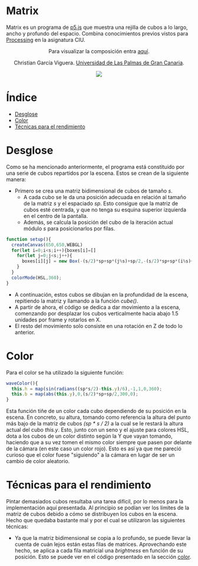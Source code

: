 # Matrix

Matrix es un programa de [p5.js](https://p5js.org/es/) que muestra una rejilla de cubos a lo largo, ancho y profundo del espacio. Combina conocimientos previos vistos para [Processing](https://processing.org/) en la asignatura CIU.

<p align="center">
  Para visualizar la composición entra <a href="https://editor.p5js.org/christiangv99/full/XJFPKfNqI">aquí</a>.
</p>
<p align="center">
Christian García Viguera. <a href="https://www2.ulpgc.es/">Universidad de Las Palmas de Gran Canaria</a>.
</p>
<p align="center">
  <img src="https://i.imgur.com/4rkH7Jn.png">
</p>

# Índice
* [Desglose]()
* [Color]()
* [Técnicas para el rendimiento]()

# Desglose

Como se ha mencionado anteriormente, el programa está constituido por una serie de cubos repartidos por la escena. Estos se crean de la siguiente manera:
- Primero se crea una matriz bidimensional de cubos de tamaño *s*.
  - A cada cubo se le da una posición adecuada en relación al tamaño de la matriz *s* y el espaciado *sp*. Esto consigue que la matriz de cubos esté centrada, y que no tenga su esquina superior izquierda en el centro de la pantalla.
  - Además, se calcula la posición del cubo de la iteración actual módulo *s* para posicionarlos por filas.
```p5.js
function setup(){
  createCanvas(650,650,WEBGL)
  for(let i=0;i<s;i++){boxes[i]=[]
    for(let j=0;j<s;j++){
      boxes[i][j] = new Box(-(s/2)*sp+sp*(j%s)+sp/2,-(s/2)*sp+sp*(i%s)+sp/2,0,0)
    }
  }
  colorMode(HSL,360);
}
```
- A continuación, estos cubos se dibujan en la profundidad de la escena, repitiendo la matriz y llamando a la función *cube()*.
- A partir de ahora, el código se dedica a dar movimiento a la escena, comenzando por desplazar los cubos verticalmente hacia abajo 1.5 unidades por frame y rotarlos en X.
- El resto del movimiento solo consiste en una rotación en Z de todo lo anterior.

# Color

Para el color se ha utilizado la siguiente función:
```p5.js
waveColor(){
  this.h = map(sin(radians((sp*s/2)-this.y)/6),-1,1,0,360);
  this.b = map(abs(this.y),0,(s/2)*sp+sp/2,300,0);
}
```
Esta función tiñe de un color cada cubo dependiendo de su posición en la escena. En concreto, su altura, tomando como referencia la altura del punto más bajo de la matriz de cubos *(sp * s / 2)* a la cual se le restará la altura actual del cubo *this.y*. Esto, junto con un seno y el ajuste para colores HSL, dota a los cubos de un color distinto según la Y que vayan tomando, haciendo que a su vez tomen el mismo color siempre que pasen por delante de la cámara (en este caso un color rojo). Esto es así ya que me pareció curioso que el color fuese "siguiendo" a la cámara en lugar de ser un cambio de color aleatorio.

# Técnicas para el rendimiento

Pintar demasiados cubos resultaba una tarea difícil, por lo menos para la implementación aquí presentada. Al principio se podían ver los límites de la matriz de cubos debido a cómo se distribuyen los cubos en la escena. Hecho que quedaba bastante mal y por el cual se utilizaron las siguientes técnicas:
- Ya que la matriz bidimensional se copia a lo profundo, se puede llevar la cuenta de cuán lejos están estas filas de matrices. Aprovechando este hecho, se aplica a cada fila matricial una *brightness* en función de su posición. Esto se puede ver en el código presentado en la sección [color]().
